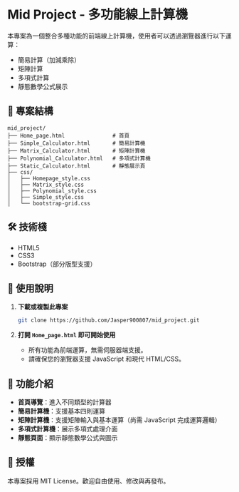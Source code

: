 # Mid Project - 多功能線上計算機

本專案為一個整合多種功能的前端線上計算機，使用者可以透過瀏覽器進行以下運算：
- 簡易計算（加減乘除）
- 矩陣計算
- 多項式計算
- 靜態數學公式展示

## 📁 專案結構

```
mid_project/
├── Home_page.html               # 首頁
├── Simple_Calculator.html       # 簡易計算機
├── Matrix_Calculator.html       # 矩陣計算機
├── Polynomial_Calculator.html   # 多項式計算機
├── Static_Calculator.html       # 靜態展示頁
├── css/
│   ├── Homepage_style.css
│   ├── Matrix_style.css
│   ├── Polynomial_style.css
│   ├── Simple_style.css
│   └── bootstrap-grid.css
```

## 🛠️ 技術棧

- HTML5
- CSS3
- Bootstrap（部分版型支援）

## 🚀 使用說明

1. **下載或複製此專案**
   ```bash
   git clone https://github.com/Jasper900807/mid_project.git
   ```

2. **打開 `Home_page.html` 即可開始使用**
   - 所有功能為前端運算，無需伺服器端支援。
   - 請確保您的瀏覽器支援 JavaScript 和現代 HTML/CSS。

## 🔢 功能介紹

- **首頁導覽**：進入不同類型的計算器
- **簡易計算機**：支援基本四則運算
- **矩陣計算機**：支援矩陣輸入與基本運算（尚需 JavaScript 完成運算邏輯）
- **多項式計算機**：展示多項式處理介面
- **靜態頁面**：顯示靜態數學公式與圖示

## 📄 授權

本專案採用 MIT License。歡迎自由使用、修改與再發布。
